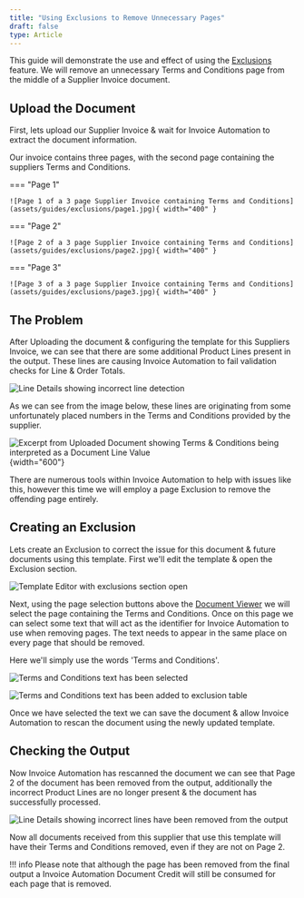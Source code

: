 ```yaml
---
title: "Using Exclusions to Remove Unnecessary Pages"
draft: false
type: Article
---
```



This guide will demonstrate the use and effect of using the [Exclusions](../features/template-editor/exclusions.md) feature. We will remove an unnecessary Terms and Conditions page from the middle of a Supplier Invoice document.

## Upload the Document

First, lets upload our Supplier Invoice & wait for Invoice Automation to extract the document information.

Our invoice contains three pages, with the second page containing the suppliers Terms and Conditions.

=== "Page 1"

	![Page 1 of a 3 page Supplier Invoice containing Terms and Conditions](assets/guides/exclusions/page1.jpg){ width="400" }


=== "Page 2"

	![Page 2 of a 3 page Supplier Invoice containing Terms and Conditions](assets/guides/exclusions/page2.jpg){ width="400" }


=== "Page 3"

	![Page 3 of a 3 page Supplier Invoice containing Terms and Conditions](assets/guides/exclusions/page3.jpg){ width="400" }


## The Problem

After Uploading the document & configuring the template for this Suppliers Invoice, we can see that there are some additional Product Lines present in the output. These lines are causing Invoice Automation to fail validation checks for Line & Order Totals.

![Line Details showing incorrect line detection](assets/guides/exclusions/the-problem-line-details.jpg)

As we can see from the image below, these lines are originating from some unfortunately placed numbers in the Terms and Conditions provided by the supplier.

![Excerpt from Uploaded Document showing Terms & Conditions being interpreted as a Document Line Value](assets/guides/exclusions/the-problem.png){width="600"}

There are numerous tools within Invoice Automation to help with issues like this, however this time we will employ a page Exclusion to remove the offending page entirely.

## Creating an Exclusion

Lets create an Exclusion to correct the issue for this document & future documents using this template. First we'll edit the template & open the Exclusion section.

![Template Editor with exclusions section open](assets/guides/exclusions/exclussions-open-empty.jpg)

Next, using the page selection buttons above the [Document Viewer](../features/template-editor/document-viewer.md) we will select the page containing the Terms and Conditions. Once on this page we can select some text that will act as the identifier for Invoice Automation to use when removing pages. The text needs to appear in the same place on every page that should be removed.

Here we'll simply use the words 'Terms and Conditions'.

![Terms and Conditions text has been selected](assets/guides/exclusions/terms-and-conditions-selected.jpg)

![Terms and Conditions text has been added to exclusion table](assets/guides/exclusions/exclusions-open-filled.jpg)

Once we have selected the text we can save the document & allow Invoice Automation to rescan the document using the newly updated template.

## Checking the Output

Now Invoice Automation has rescanned the document we can see that Page 2 of the document has been removed from the output, additionally the incorrect Product Lines are no longer present & the document has successfully processed.

![Line Details showing incorrect lines have been removed from the output](assets/guides/exclusions/fixed-line-details.jpg)

Now all documents received from this supplier that use this template will have their Terms and Conditions removed, even if they are not on Page 2.

!!! info
	Please note that although the page has been removed from the final output a Invoice Automation Document Credit will still be consumed for each page that is removed.
